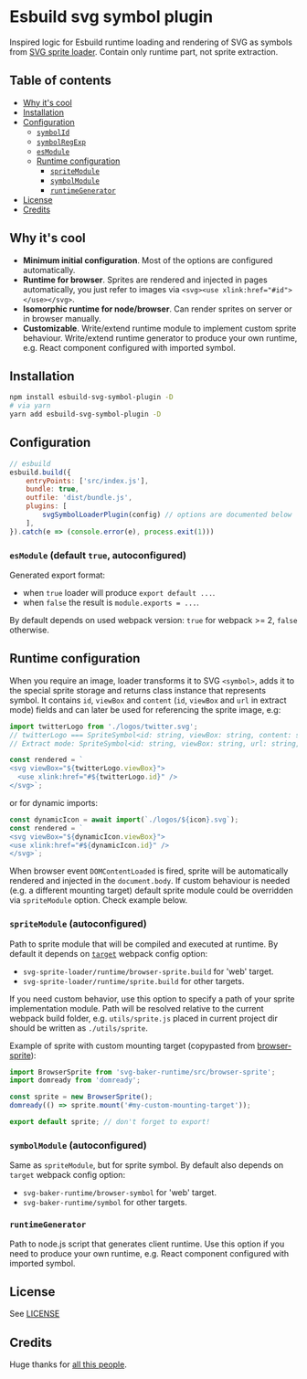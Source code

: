 # Esbuild svg symbol plugin

Inspired logic for Esbuild runtime loading and rendering of SVG as symbols
from [SVG sprite loader](https://github.com/JetBrains/svg-sprite-loader). Contain only runtime part, not sprite
extraction.

## Table of contents

- [Why it's cool](#why-its-cool)
- [Installation](#installation)
- [Configuration](#configuration)
    - [`symbolId`](#symbol-id)
    - [`symbolRegExp`](#symbol-regexp)
    - [`esModule`](#es-module)
    - [Runtime configuration](#runtime-configuration)
        - [`spriteModule`](#sprite-module)
        - [`symbolModule`](#symbol-module)
        - [`runtimeGenerator`](#runtime-generator)
- [License](#license)
- [Credits](#credits)

## Why it's cool

- **Minimum initial configuration**. Most of the options are configured automatically.
- **Runtime for browser**. Sprites are rendered and injected in pages automatically, you just refer to images
  via `<svg><use xlink:href="#id"></use></svg>`.
- **Isomorphic runtime for node/browser**. Can render sprites on server or in browser manually.
- **Customizable**. Write/extend runtime module to implement custom sprite behaviour. Write/extend runtime generator to
  produce your own runtime, e.g. React component configured with imported symbol.

## Installation

```bash
npm install esbuild-svg-symbol-plugin -D
# via yarn
yarn add esbuild-svg-symbol-plugin -D
```

## Configuration

```js
// esbuild
esbuild.build({
    entryPoints: ['src/index.js'],
    bundle: true,
    outfile: 'dist/bundle.js',
    plugins: [
        svgSymbolLoaderPlugin(config) // options are documented below
    ],
}).catch(e => (console.error(e), process.exit(1)))
```

<a id="es-module"></a>

### `esModule` (default `true`, autoconfigured)

Generated export format:

- when `true` loader will produce `export default ...`.
- when `false` the result is `module.exports = ...`.

By default depends on used webpack version: `true` for webpack >= 2, `false` otherwise.

## Runtime configuration

When you require an image, loader transforms it to SVG `<symbol>`, adds it to the special sprite storage and returns
class instance
that represents symbol. It contains `id`, `viewBox` and `content` (`id`, `viewBox` and `url` in extract mode)
fields and can later be used for referencing the sprite image, e.g:

```js
import twitterLogo from './logos/twitter.svg';
// twitterLogo === SpriteSymbol<id: string, viewBox: string, content: string>
// Extract mode: SpriteSymbol<id: string, viewBox: string, url: string, toString: Function>

const rendered = `
<svg viewBox="${twitterLogo.viewBox}">
  <use xlink:href="#${twitterLogo.id}" />
</svg>`;
```

or for dynamic imports:

```js
const dynamicIcon = await import(`./logos/${icon}.svg`);
const rendered = `
<svg viewBox="${dynamicIcon.viewBox}">
<use xlink:href="#${dynamicIcon.id}" />
</svg>`;
```

When browser event `DOMContentLoaded` is fired, sprite will be automatically rendered and injected in
the `document.body`.
If custom behaviour is needed (e.g. a different mounting target) default sprite module could be overridden
via `spriteModule` option. Check example below.

<a id="sprite-module"></a>

### `spriteModule` (autoconfigured)

Path to sprite module that will be compiled and executed at runtime.
By default it depends on [`target`](https://webpack.js.org/configuration/target) webpack config option:

- `svg-sprite-loader/runtime/browser-sprite.build` for 'web' target.
- `svg-sprite-loader/runtime/sprite.build` for other targets.

If you need custom behavior, use this option to specify a path of your sprite implementation module.
Path will be resolved relative to the current webpack build folder, e.g. `utils/sprite.js` placed in current project dir
should be written as `./utils/sprite`.

Example of sprite with custom mounting target (copypasted
from [browser-sprite](https://github.com/JetBrains/svg-sprite-loader/blob/master/runtime/browser-sprite.js)):

```js
import BrowserSprite from 'svg-baker-runtime/src/browser-sprite';
import domready from 'domready';

const sprite = new BrowserSprite();
domready(() => sprite.mount('#my-custom-mounting-target'));

export default sprite; // don't forget to export!
```

<a id="symbol-module"></a>

### `symbolModule` (autoconfigured)

Same as `spriteModule`, but for sprite symbol. By default also depends on `target` webpack config option:

- `svg-baker-runtime/browser-symbol` for 'web' target.
- `svg-baker-runtime/symbol` for other targets.

<a id="runtime-generator"></a>

### `runtimeGenerator`

Path to node.js script that generates client runtime.
Use this option if you need to produce your own runtime, e.g. React component configured with imported
symbol.

## License

See [LICENSE](LICENSE)

## Credits

Huge thanks for [all this people](https://github.com/JetBrains/svg-sprite-loader/graphs/contributors).
